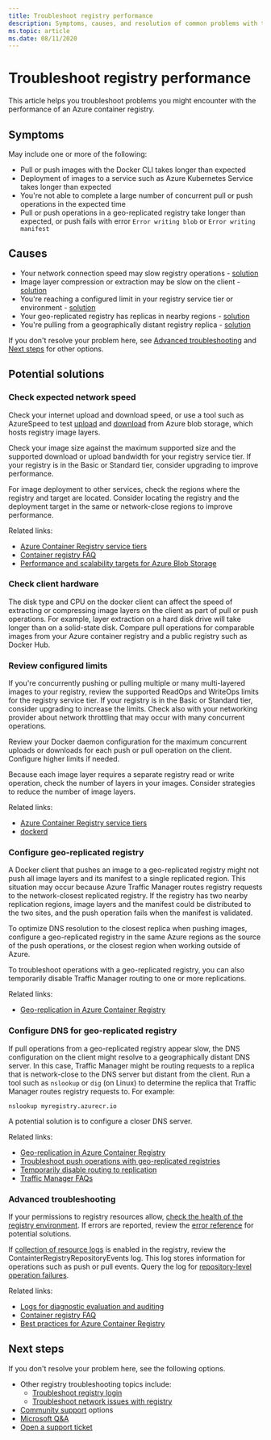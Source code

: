 ```yaml
---
title: Troubleshoot registry performance
description: Symptoms, causes, and resolution of common problems with the performance of a registry
ms.topic: article
ms.date: 08/11/2020
---
```


# Troubleshoot registry performance

This article helps you troubleshoot problems you might encounter with the performance of an Azure container registry. 

## Symptoms

May include one or more of the following:

* Pull or push images with the Docker CLI takes longer than expected
* Deployment of images to a service such as Azure Kubernetes Service takes longer than expected
* You're not able to complete a large number of concurrent pull or push operations in the expected time
* Pull or push operations in a geo-replicated registry take longer than expected, or push fails with error `Error writing blob` or `Error writing manifest`

## Causes

* Your network connection speed may slow registry operations - [solution](#check-expected-network-speed)
* Image layer compression or extraction may be slow on the client - [solution](#check-client-hardware)  
* You're reaching a configured limit in your registry service tier or environment - [solution](#review-configured-limits)
* Your geo-replicated registry has replicas in nearby regions - [solution](#configure-geo-replicated-registry)
* You're pulling from a geographically distant registry replica - [solution](#configure-dns-for-geo-replicated-registry)

If you don't resolve your problem here, see [Advanced troubleshooting](#advanced-troubleshooting) and [Next steps](#next-steps) for other options.

## Potential solutions

### Check expected network speed

Check your internet upload and download speed, or use a tool such as AzureSpeed to test [upload](https://www.azurespeed.com/Azure/Uploadß) and [download](https://www.azurespeed.com/Azure/Download) from Azure blob storage, which hosts registry image layers.

Check your image size against the maximum supported size and the supported download or upload bandwidth for your registry service tier. If your registry is in the Basic or Standard tier, consider upgrading to improve performance. 

For image deployment to other services, check the regions where the registry and target are located. Consider locating the registry and the deployment target in the same or network-close regions to improve performance.

Related links:

* [Azure Container Registry service tiers](container-registry-skus.md)    
* [Container registry FAQ](container-registry-faq.md)
* [Performance and scalability targets for Azure Blob Storage](../storage/blobs/scalability-targets.md)

### Check client hardware

The disk type and CPU on the docker client can affect the speed of extracting or compressing image layers on the client as part of pull or push operations. For example, layer extraction on a hard disk drive will take longer than on a solid-state disk. Compare pull operations for comparable images from your Azure container registry and a public registry such as Docker Hub.

### Review configured limits

If you're concurrently pushing or pulling multiple or many multi-layered images to your registry, review the supported ReadOps and WriteOps limits for the registry service tier. If your registry is in the Basic or Standard tier, consider upgrading to increase the limits. Check also with your networking provider about network throttling that may occur with many concurrent operations. 

Review your Docker daemon configuration for the maximum concurrent uploads or downloads for each push or pull operation on the client. Configure higher limits if needed.

Because each image layer requires a separate registry read or write operation, check the number of layers in your images. Consider strategies to reduce the number of image layers.

Related links:

* [Azure Container Registry service tiers](container-registry-skus.md)
* [dockerd](https://docs.docker.com/engine/reference/commandline/dockerd/)

### Configure geo-replicated registry

A Docker client that pushes an image to a geo-replicated registry might not push all image layers and its manifest to a single replicated region. This situation may occur because Azure Traffic Manager routes registry requests to the network-closest replicated registry. If the registry has two nearby replication regions, image layers and the manifest could be distributed to the two sites, and the push operation fails when the manifest is validated.

To optimize DNS resolution to the closest replica when pushing images, configure a geo-replicated registry in the same Azure regions as the source of the push operations, or the closest region when working outside of Azure.

To troubleshoot operations with a geo-replicated registry, you can also temporarily disable Traffic Manager routing to one or more replications.

Related links:

* [Geo-replication in Azure Container Registry](container-registry-geo-replication.md)

### Configure DNS for geo-replicated registry

If pull operations from a geo-replicated registry appear slow, the DNS configuration on the client might resolve to a geographically distant DNS server. In this case, Traffic Manager might be routing requests to a replica that is network-close to the DNS server but distant from the client. Run a tool such as `nslookup` or `dig` (on Linux) to determine the replica that Traffic Manager routes registry requests to. For example:

```console
nslookup myregistry.azurecr.io
```

A potential solution is to configure a closer DNS server.

Related links:

* [Geo-replication in Azure Container Registry](container-registry-geo-replication.md)
* [Troubleshoot push operations with geo-replicated registries](container-registry-geo-replication.md#troubleshoot-push-operations-with-geo-replicated-registries)
* [Temporarily disable routing to replication](container-registry-geo-replication.md#temporarily-disable-routing-to-replication)
* [Traffic Manager FAQs](../traffic-manager/traffic-manager-faqs.md)

### Advanced troubleshooting

If your permissions to registry resources allow, [check the health of the registry environment](container-registry-check-health.md). If errors are reported, review the [error reference](container-registry-health-error-reference.md) for potential solutions.

If [collection of resource logs](container-registry-diagnostics-audit-logs.md) is enabled in the registry, review the ContainterRegistryRepositoryEvents log. This log stores information for operations such as push or pull events. Query the log for [repository-level operation failures](container-registry-diagnostics-audit-logs.md#repository-level-operation-failures). 

Related links:

* [Logs for diagnostic evaluation and auditing](container-registry-diagnostics-audit-logs.md)
* [Container registry FAQ](container-registry-faq.md)
* [Best practices for Azure Container Registry](container-registry-best-practices.md)

## Next steps

If you don't resolve your problem here, see the following options.

* Other registry troubleshooting topics include:
  * [Troubleshoot registry login](container-registry-troubleshoot-login.md)
  * [Troubleshoot network issues with registry](container-registry-troubleshoot-access.md)
* [Community support](https://azure.microsoft.com/support/community/) options
* [Microsoft Q&A](https://docs.microsoft.com/answers/products/)
* [Open a support ticket](https://azure.microsoft.com/support/create-ticket/)


